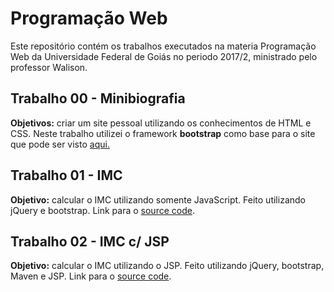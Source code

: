 # Programação Web

Este repositório contém os trabalhos executados na materia Programação Web da Universidade Federal de Goiás no periodo 2017/2, ministrado pelo professor Walison.

## Trabalho 00 - Minibiografia

**Objetivos:** criar um site pessoal utilizando os conhecimentos de HTML e CSS. Neste trabalho utilizei o framework **bootstrap** como base para o site que pode ser visto [aqui.](https://github.com/lincond/pw2017-2/tree/master/Trabalho%2000%20-%20Minibiografia)

## Trabalho 01 - IMC

**Objetivo:** calcular o IMC utilizando somente JavaScript. Feito utilizando jQuery e bootstrap. Link para o [source code](https://github.com/lincond/pw2017-2/tree/master/Trabalho%2001%20-%20IMC).

## Trabalho 02 - IMC c/ JSP

**Objetivo:** calcular o IMC utilizando o JSP. Feito utilizando jQuery, bootstrap, Maven e JSP. Link para o [source code](https://github.com/lincond/pw2017-2/tree/master/Trabalho%2002%20-%20IMC%20com%20JSP).

